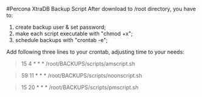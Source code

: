 #Percona XtraDB Backup Script
After download to /root directory, you have to:

1. create backup user & set password;
2. make each script executable with "chmod +x";
3. schedule backups with "crontab -e";

Add following three lines to your crontab, adjusting time to your needs:

>15 4 * * * /root/BACKUPS/scripts/amscript.sh 

>59 11 * * * /root/BACKUPS/scripts/noonscript.sh

>15 20 * * * /root/BACKUPS/scripts/pmscript.sh
